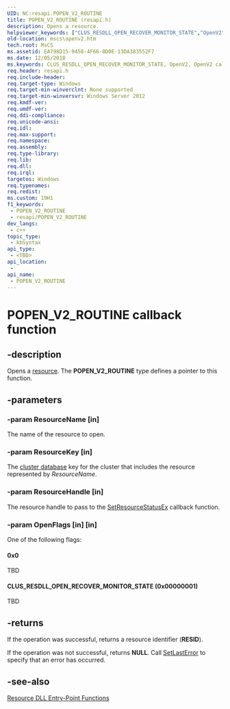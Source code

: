 ```yaml
---
UID: NC:resapi.POPEN_V2_ROUTINE
title: POPEN_V2_ROUTINE (resapi.h)
description: Opens a resource.
helpviewer_keywords: ["CLUS_RESDLL_OPEN_RECOVER_MONITOR_STATE","OpenV2","OpenV2 callback","OpenV2 callback function [Failover Cluster]","POPEN_V2_ROUTINE","POPEN_V2_ROUTINE callback function [Failover Cluster]","mscs.openv2","resapi/OpenV2","resapi/POPEN_V2_ROUTINE"]
old-location: mscs\openv2.htm
tech.root: MsCS
ms.assetid: EA798D15-9458-4F66-8D0E-13DA383552F7
ms.date: 12/05/2018
ms.keywords: CLUS_RESDLL_OPEN_RECOVER_MONITOR_STATE, OpenV2, OpenV2 callback, OpenV2 callback function [Failover Cluster], POPEN_V2_ROUTINE, POPEN_V2_ROUTINE callback function [Failover Cluster], mscs.openv2, resapi/OpenV2, resapi/POPEN_V2_ROUTINE
req.header: resapi.h
req.include-header: 
req.target-type: Windows
req.target-min-winverclnt: None supported
req.target-min-winversvr: Windows Server 2012
req.kmdf-ver: 
req.umdf-ver: 
req.ddi-compliance: 
req.unicode-ansi: 
req.idl: 
req.max-support: 
req.namespace: 
req.assembly: 
req.type-library: 
req.lib: 
req.dll: 
req.irql: 
targetos: Windows
req.typenames: 
req.redist: 
ms.custom: 19H1
f1_keywords:
 - POPEN_V2_ROUTINE
 - resapi/POPEN_V2_ROUTINE
dev_langs:
 - c++
topic_type:
 - kbSyntax
api_type:
 - <TBD>
api_location:
 - 
api_name:
 - POPEN_V2_ROUTINE
---
```


# POPEN_V2_ROUTINE callback function


## -description

Opens a 
    <a href="/previous-versions/windows/desktop/mscs/resources">resource</a>. The 
    <b>POPEN_V2_ROUTINE</b> type defines a pointer to this function.

## -parameters

### -param ResourceName [in]

The name of the resource to open.

### -param ResourceKey [in]

The <a href="/previous-versions/windows/desktop/mscs/cluster-database">cluster database</a> key for the 
       cluster that includes the resource represented by 
       <i>ResourceName</i>.

### -param ResourceHandle [in]

The resource handle to pass to the <a href="/previous-versions/windows/desktop/api/resapi/nc-resapi-pset_resource_status_routine_ex">SetResourceStatusEx</a> 
       callback function.

### -param OpenFlags [in] [in]

One of the following flags:



#### 0x0

TBD



#### CLUS_RESDLL_OPEN_RECOVER_MONITOR_STATE (0x00000001)

TBD

## -returns

If the operation was successful, returns a resource 
       identifier (<b>RESID</b>).

If the operation was not successful, returns 
       <b>NULL</b>. Call  <a href="/windows/desktop/api/errhandlingapi/nf-errhandlingapi-setlasterror">SetLastError</a> to 
       specify that an error has occurred.

## -see-also

<a href="/previous-versions/windows/desktop/mscs/resource-dll-entry-point-functions">Resource DLL Entry-Point Functions</a>

